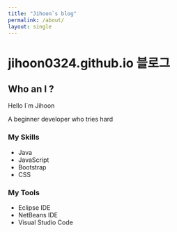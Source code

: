 ```yaml
---
title: "Jihoon`s blog"
permalink: /about/
layout: single
---
```


# jihoon0324.github.io 블로그




##  Who an I ?

Hello I`m Jihoon

A beginner developer who tries hard  

 
###  My Skills

 - Java  
 - JavaScript  
 - Bootstrap  
 - CSS  




### My Tools


 - Eclipse IDE
 - NetBeans IDE
 - Visual Studio Code 
